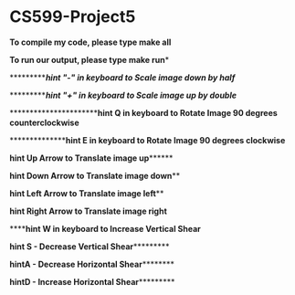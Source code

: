 # CS599-Project5
************************To compile my code, please type make all************************

************************To run our output, please type make run*************************

************************hint "-" in keyboard to  Scale image down by half***************

************************hint "+" in keyboard to  Scale image up by double***************

************************hint Q in keyboard to Rotate Image 90 degrees counterclockwise**

************************hint E in keyboard to Rotate Image 90 degrees clockwise**********

************************hint Up Arrow to Translate image up******************************

************************hint Down Arrow to Translate image down**************************

************************hint Left Arrow to Translate image left**************************

************************hint Right Arrow to Translate image right************************

************************hint W in keyboard to Increase Vertical Shear********************

************************hint S - Decrease Vertical Shear*********************************

************************hintA - Decrease Horizontal Shear********************************

************************hintD - Increase Horizontal Shear*********************************
